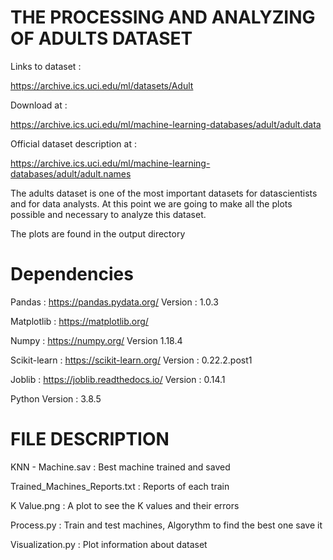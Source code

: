 # THE PROCESSING AND ANALYZING OF ADULTS DATASET

Links to dataset :

https://archive.ics.uci.edu/ml/datasets/Adult

Download at :

https://archive.ics.uci.edu/ml/machine-learning-databases/adult/adult.data

Official dataset description at :

https://archive.ics.uci.edu/ml/machine-learning-databases/adult/adult.names

The adults dataset is one of the most important datasets for datascientists and for data analysts. At this point we are going to make all the plots possible and necessary to analyze this dataset.

The plots are found in the output directory

# Dependencies
Pandas : https://pandas.pydata.org/ Version : 1.0.3

Matplotlib : https://matplotlib.org/

Numpy : https://numpy.org/ Version 1.18.4

Scikit-learn : https://scikit-learn.org/ Version : 0.22.2.post1

Joblib : https://joblib.readthedocs.io/ Version : 0.14.1

Python Version : 3.8.5

# FILE DESCRIPTION

KNN - Machine.sav : Best machine trained and saved

Trained_Machines_Reports.txt : Reports of each train

K Value.png : A plot to see the K values and their errors

Process.py : Train and test machines, Algorythm to find the best one save it

Visualization.py : Plot information about dataset

